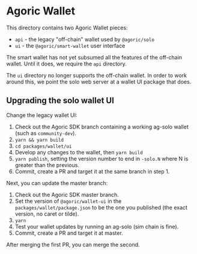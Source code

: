 # Agoric Wallet

This directory contains two Agoric Wallet pieces:

- `api` - the legacy "off-chain" wallet used by `@agoric/solo`
- `ui` - the `@agoric/smart-wallet` user interface

The smart wallet has not yet subsumed all the features of the off-chain wallet.  Until it does, we require the `api` directory.

The `ui` directory no longer supports the off-chain wallet.  In order to work around this, we point the solo web server at a wallet UI package that does.

## Upgrading the solo wallet UI

Change the legacy wallet UI:

1. Check out the Agoric SDK branch containing a working ag-solo wallet (such as `community-dev`).
2. `yarn && yarn build`
3. `cd packages/wallet/ui`
4. Develop any changes to the wallet, then `yarn build`
5. `yarn publish`, setting the version number to end in `-solo.N` where N is greater than the previous.
6. Commit, create a PR and target it at the same branch in step 1.

Next, you can update the master branch:

1. Check out the Agoric SDK master branch.
2. Set the version of `@agoric/wallet-ui` in the `packages/wallet/package.json` to be the one you published (the exact version, no caret or tilde).
3. `yarn`
4. Test your wallet updates by running an ag-solo (sim chain is fine).
5. Commit, create a PR and target it at master.

After merging the first PR, you can merge the second.
